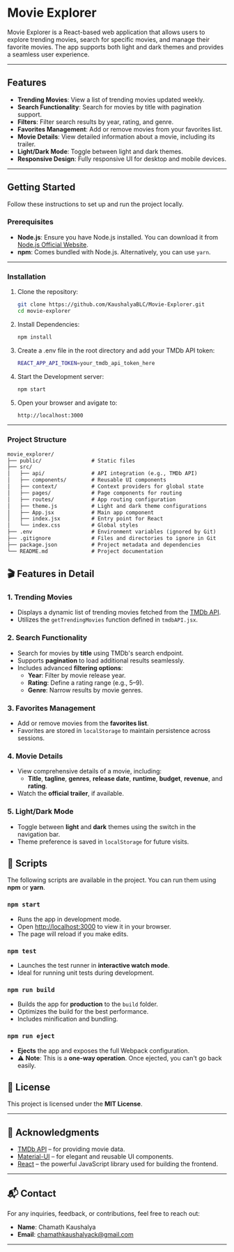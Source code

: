 # Movie Explorer

Movie Explorer is a React-based web application that allows users to explore trending movies, search for specific movies, and manage their favorite movies. The app supports both light and dark themes and provides a seamless user experience.

---

## Features

- **Trending Movies**: View a list of trending movies updated weekly.
- **Search Functionality**: Search for movies by title with pagination support.
- **Filters**: Filter search results by year, rating, and genre.
- **Favorites Management**: Add or remove movies from your favorites list.
- **Movie Details**: View detailed information about a movie, including its trailer.
- **Light/Dark Mode**: Toggle between light and dark themes.
- **Responsive Design**: Fully responsive UI for desktop and mobile devices.

---

## Getting Started

Follow these instructions to set up and run the project locally.

### Prerequisites

- **Node.js**: Ensure you have Node.js installed. You can download it from [Node.js Official Website](https://nodejs.org/).
- **npm**: Comes bundled with Node.js. Alternatively, you can use `yarn`.

---

### Installation

1. Clone the repository:
   ```bash
   git clone https://github.com/KaushalyaBLC/Movie-Explorer.git
   cd movie-explorer
   ```
2. Install Dependencies:
   ```bash
   npm install

3. Create a .env file in the root directory and add your TMDb API token:
   ```bash
   REACT_APP_API_TOKEN=your_tmdb_api_token_here
   ```
4. Start the Development server:
   ```bash
   npm start
   ```
5. Open your browser and avigate to:
   ```bash
   http://localhost:3000
   ```
---

### Project Structure

```markdown
movie_explorer/
├── public/                # Static files
├── src/
│   ├── api/               # API integration (e.g., TMDb API)
│   ├── components/        # Reusable UI components
│   ├── context/           # Context providers for global state
│   ├── pages/             # Page components for routing
│   ├── routes/            # App routing configuration
│   ├── theme.js           # Light and dark theme configurations
│   ├── App.jsx            # Main app component
│   ├── index.jsx          # Entry point for React
│   └── index.css          # Global styles
├── .env                   # Environment variables (ignored by Git)
├── .gitignore             # Files and directories to ignore in Git
├── package.json           # Project metadata and dependencies
└── README.md              # Project documentation
```
## 🎬 Features in Detail

### 1. **Trending Movies**
- Displays a dynamic list of trending movies fetched from the [TMDb API](https://www.themoviedb.org/documentation/api).
- Utilizes the `getTrendingMovies` function defined in `tmdbAPI.jsx`.

### 2. **Search Functionality**
- Search for movies by **title** using TMDb's search endpoint.
- Supports **pagination** to load additional results seamlessly.
- Includes advanced **filtering options**:
  - **Year**: Filter by movie release year.
  - **Rating**: Define a rating range (e.g., 5–9).
  - **Genre**: Narrow results by movie genres.

### 3. **Favorites Management**
- Add or remove movies from the **favorites list**.
- Favorites are stored in `localStorage` to maintain persistence across sessions.

### 4. **Movie Details**
- View comprehensive details of a movie, including:
  - **Title**, **tagline**, **genres**, **release date**, **runtime**, **budget**, **revenue**, and **rating**.
- Watch the **official trailer**, if available.

### 5. **Light/Dark Mode**
- Toggle between **light** and **dark** themes using the switch in the navigation bar.
- Theme preference is saved in `localStorage` for future visits.

## 📜 Scripts

The following scripts are available in the project. You can run them using **npm** or **yarn**.

### `npm start`
- Runs the app in development mode.
- Open [http://localhost:3000](http://localhost:3000) to view it in your browser.
- The page will reload if you make edits.

### `npm test`
- Launches the test runner in **interactive watch mode**.
- Ideal for running unit tests during development.

### `npm run build`
- Builds the app for **production** to the `build` folder.
- Optimizes the build for the best performance.
- Includes minification and bundling.

### `npm run eject`
- **Ejects** the app and exposes the full Webpack configuration.
- ⚠️ **Note**: This is a **one-way operation**. Once ejected, you can't go back easily.

## 📄 License

This project is licensed under the **MIT License**.  

---

## 🙌 Acknowledgments

- [TMDb API](https://www.themoviedb.org/documentation/api) – for providing movie data.
- [Material-UI](https://mui.com/) – for elegant and reusable UI components.
- [React](https://reactjs.org/) – the powerful JavaScript library used for building the frontend.

---

## 📬 Contact

For any inquiries, feedback, or contributions, feel free to reach out:

- **Name**: Chamath Kaushalya
- **Email**: chamathkaushalyack@gmail.com 
---
